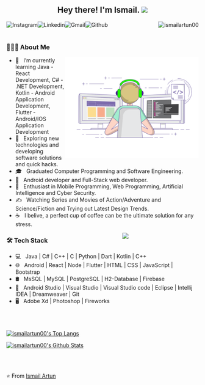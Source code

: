 <h2 align="center"> Hey there! I'm Ismail. <img src="https://github.com/souvikguria98/souvikguria98/blob/master/Hi.gif" width="25"></h2>

<a href="https://www.instagram.com/ismailartun00" target="_blank"><img align="left" src="https://img.shields.io/badge/-Instagram-c13584?style=flat&labelColor=c13584&logo=instagram&logoColor=white" alt="Instagram"></a>
<a href="https://www.linkedin.com/in/ismailartun00" target="_blank"><img align="left" src="https://img.shields.io/badge/-LinkedIn-blue?style=flat&logo=Linkedin&logoColor=white" alt="Linkedin"></a>
<a href="mailto:ismailartun00@gmail.com" target="_blank"><img align="left" src="https://img.shields.io/badge/-Gmail-c14438?style=flat&logo=Gmail&logoColor=white" alt="Gmail"></a>
<a href="https://github.com/ismailartun00" target="_blank"><img align="left" src="https://img.shields.io/badge/-Github-333?style=flat&logo=Github&logoColor=white&align=right" alt="Github"></a>

<a href="https://komarev.com/ghpvc/?username=ismailartun00"><img align="right" src="https://komarev.com/ghpvc/?username=ismailartun00" alt="ismailartun00" /></a>

<br><br>
  
<h3> 👨🏻‍💻 About Me </h3>

<img align="right" alt="GIF" src="https://raw.githubusercontent.com/devSouvik/devSouvik/master/gif3.gif" width="350"/>

- 🔭 &nbsp; I’m currently learning Java - React Development, C# - .NET Development, Kotlin - Android Application Development, Flutter - Android/IOS Application Development
- 🤔 &nbsp; Exploring new technologies and developing software solutions and quick hacks.
- 🎓 &nbsp; Graduated Computer Programming and Software Engineering.
- 💼 &nbsp; Android developer and Full-Stack web developer.
- 🌱 &nbsp; Enthusiast in Mobile Programming, Web Programming, Artificial Intelligence and Cyber Security.
- ✍️ &nbsp; Watching Series and Movies of Action/Adventure and Science/Fiction and Trying out Latest Design Trends.
- ☕ &nbsp; I belive, a perfect cup of coffee can be the ultimate solution for any stress. 

<img align="right" src="https://media.giphy.com/media/jRf5fsn8G6YaogAWxn/giphy.gif" width="200"/>

<h3>🛠 Tech Stack</h3>

- 💻 &nbsp; Java | C# | C++ | C | Python | Dart | Kotlin | C++  
- 🌐 &nbsp; Android | React | Node | Flutter | HTML | CSS | JavaScript | Bootstrap
- 🛢 &nbsp; MsSQL | MySQL | PostgreSQL | H2-Database | Firebase
- 🔧 &nbsp; Android Studio | Visual Studio | Visual Studio code | Eclipse | Intellij IDEA | Dreamweaver | Git
- 🖥 &nbsp; Adobe Xd | Photoshop | Fireworks

<br><br>

<a href="https://github-readme-stats.vercel.app/api/top-langs/?username=ismailartun00&layout=compact&text_color=daf7dc&bg_color=151515"><img src="https://github-readme-stats.vercel.app/api/top-langs/?username=ismailartun00&layout=compact&text_color=daf7dc&bg_color=151515" alt="ismailartun00's Top Langs"></a>

<a href="https://github-readme-stats.vercel.app/api?username=ismailartun00&include_all_commits=true&count_private=true&show_icons=true&line_height=19&title_color=7A7ADB&icon_color=2234AE&text_color=D3D3D3&bg_color=0,000000,130F40"><img src="https://github-readme-stats.vercel.app/api?username=ismailartun00&include_all_commits=true&count_private=true&show_icons=true&line_height=19&title_color=7A7ADB&icon_color=2234AE&text_color=D3D3D3&bg_color=0,000000,130F40" alt="ismailartun00's Github Stats"></a>

<br><br>

⭐️ From [Ismail Artun](https://github.com/ismailartun00) 
